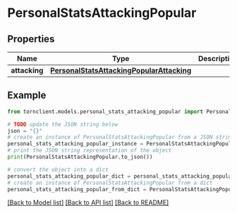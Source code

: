 # PersonalStatsAttackingPopular


## Properties

Name | Type | Description | Notes
------------ | ------------- | ------------- | -------------
**attacking** | [**PersonalStatsAttackingPopularAttacking**](PersonalStatsAttackingPopularAttacking.md) |  | 

## Example

```python
from tornclient.models.personal_stats_attacking_popular import PersonalStatsAttackingPopular

# TODO update the JSON string below
json = "{}"
# create an instance of PersonalStatsAttackingPopular from a JSON string
personal_stats_attacking_popular_instance = PersonalStatsAttackingPopular.from_json(json)
# print the JSON string representation of the object
print(PersonalStatsAttackingPopular.to_json())

# convert the object into a dict
personal_stats_attacking_popular_dict = personal_stats_attacking_popular_instance.to_dict()
# create an instance of PersonalStatsAttackingPopular from a dict
personal_stats_attacking_popular_from_dict = PersonalStatsAttackingPopular.from_dict(personal_stats_attacking_popular_dict)
```
[[Back to Model list]](../README.md#documentation-for-models) [[Back to API list]](../README.md#documentation-for-api-endpoints) [[Back to README]](../README.md)


